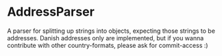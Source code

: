 AddressParser
=============

A parser for splitting up strings into objects, expecting those strings to be addresses. Danish addresses only are implemented, but if you wanna contribute with other country-formats, please ask for commit-access :)